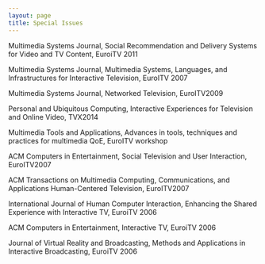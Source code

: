 ```yaml
---
layout: page
title: Special Issues
---
```


Multimedia Systems Journal, Social Recommendation and Delivery Systems for Video and TV Content, EuroiTV 2011

Multimedia Systems Journal,	Multimedia Systems, Languages, and Infrastructures for Interactive Television, EuroITV 2007

Multimedia Systems Journal,	Networked Television, EuroITV2009

Personal and Ubiquitous Computing, Interactive Experiences for Television and Online Video, TVX2014

Multimedia Tools and Applications, Advances in tools, techniques and practices for multimedia QoE, EuroITV workshop

ACM Computers in Entertainment, Social Television and User Interaction, EuroITV2007

ACM Transactions on Multimedia Computing, Communications, and Applications Human-Centered Television, EuroITV2007

International Journal of Human Computer Interaction, Enhancing the Shared Experience with Interactive TV, EuroiTV 2006

ACM Computers in Entertainment, Interactive TV, EuroiTV 2006

Journal of Virtual Reality and Broadcasting, Methods and Applications in Interactive Broadcasting, EuroiTV 2006
